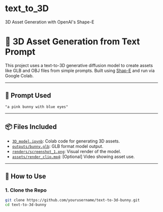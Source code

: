 # text_to_3D
3D Asset Generation with OpenAI's Shape-E
# 🐰 3D Asset Generation from Text Prompt

This project uses a text-to-3D generative diffusion model to create assets like GLB and OBJ files from simple prompts. Built using [Shap-E](https://github.com/openai/shap-e) and run via Google Colab.

---

## 📝 Prompt Used
`"a pink bunny with blue eyes"`

---

## 📦 Files Included
- [`3D_model.ipynb`](https://colab.research.google.com/drive/1Wjq21-CHf_8c-1i513OjgFVVrDm8CQym?usp=sharing): Colab code for generating 3D assets.
- [`outputs/bunny.glb`](outputs/bunny.glb): GLB format model output.
- [`renders/screenshot_1.png`](renders/screenshot_1.png): Visual render of the model.
- [`assets/render_clip.mp4`](assets/render_clip.mp4): [Optional] Video showing asset use.

---

## 🚀 How to Use

### 1. Clone the Repo
```bash
git clone https://github.com/yourusername/text-to-3d-bunny.git
cd text-to-3d-bunny
